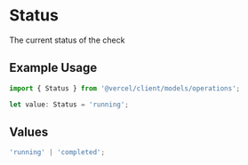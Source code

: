 # Status

The current status of the check

## Example Usage

```typescript
import { Status } from '@vercel/client/models/operations';

let value: Status = 'running';
```

## Values

```typescript
'running' | 'completed';
```
